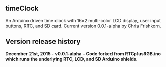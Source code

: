 timeClock
---------

An Arduino driven time clock with 16x2 multi-color LCD display, user input buttons, RTC, and SD card.
Current version 0.0.1-alpha by Chris Frishkorn.

Version release history
-----------------------
<b>December 21st, 2015 - v0.0.1-alpha - Code forked from RTCplusRGB.ino which runs the underlying RTC, LCD, and SD Arduino shields.</b>